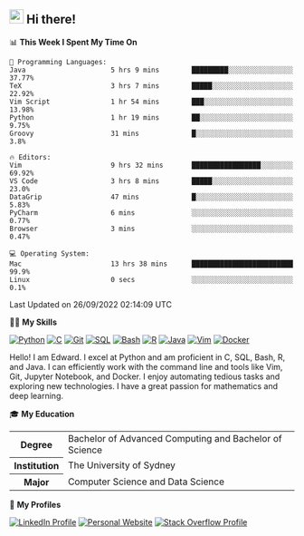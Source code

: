 ## <a href="#"><img src="https://media.giphy.com/media/hvRJCLFzcasrR4ia7z/giphy.gif" width="25px" height="25px"></a> Hi there!

<!--START_SECTION:waka-->
📊 **This Week I Spent My Time On** 

```text
💬 Programming Languages: 
Java                     5 hrs 9 mins        █████████░░░░░░░░░░░░░░░░   37.77% 
TeX                      3 hrs 7 mins        █████░░░░░░░░░░░░░░░░░░░░   22.92% 
Vim Script               1 hr 54 mins        ███░░░░░░░░░░░░░░░░░░░░░░   13.98% 
Python                   1 hr 19 mins        ██░░░░░░░░░░░░░░░░░░░░░░░   9.75% 
Groovy                   31 mins             █░░░░░░░░░░░░░░░░░░░░░░░░   3.8%

🔥 Editors: 
Vim                      9 hrs 32 mins       █████████████████░░░░░░░░   69.92% 
VS Code                  3 hrs 8 mins        █████░░░░░░░░░░░░░░░░░░░░   23.0% 
DataGrip                 47 mins             █░░░░░░░░░░░░░░░░░░░░░░░░   5.83% 
PyCharm                  6 mins              ░░░░░░░░░░░░░░░░░░░░░░░░░   0.77% 
Browser                  3 mins              ░░░░░░░░░░░░░░░░░░░░░░░░░   0.47%

💻 Operating System: 
Mac                      13 hrs 38 mins      █████████████████████████   99.9% 
Linux                    0 secs              ░░░░░░░░░░░░░░░░░░░░░░░░░   0.1%

```


 Last Updated on 26/09/2022 02:14:09 UTC
<!--END_SECTION:waka-->

💪🏻 **My Skills**

[![Python](https://img.shields.io/badge/-Python-yellow?style=flat-square&logo=Python)](#)
[![C     ](https://img.shields.io/badge/-C-blue?style=flat-square&logo=C)](#)
[![Git   ](https://img.shields.io/badge/-Git-grey?style=flat-square&logo=Git)](#)
[![SQL   ](https://img.shields.io/badge/-SQL-grey?style=flat-square&logo=SQLite)](#)
[![Bash  ](https://img.shields.io/badge/-Bash-grey?style=flat-square&logo=GNU-Bash)](#)
[![R     ](https://img.shields.io/badge/-R-grey?style=flat-square&logo=R)](#)
[![Java  ](https://img.shields.io/badge/-Java-grey?style=flat-square&logo=OpenJDK)](#)
[![Vim   ](https://img.shields.io/badge/-Vim-grey?style=flat-square&logo=Vim)](#)
[![Docker](https://img.shields.io/badge/-Docker-grey?style=flat-square&logo=Docker)](#)

Hello! I am Edward. I excel at Python and am proficient in C, SQL, Bash, R, and
Java. I can efficiently work with the command line and tools like Vim, Git,
Jupyter Notebook, and Docker. I enjoy automating tedious tasks and exploring new
technologies. I have a great passion for mathematics and deep learning.

🎓 **My Education**

<table>
<tr>
    <th>Degree</th>
    <td>Bachelor of Advanced Computing and Bachelor of Science</td>
</tr>
<tr>
    <th>Institution</th>
    <td>The University of Sydney</td>
</tr>
<tr>
    <th>Major</th>
    <td>Computer Science and Data Science</td>
</tr>
</table>

🔗 **My Profiles**

[![LinkedIn Profile](https://img.shields.io/badge/-LinkedIn-blue?style=social&logo=LinkedIn)](https://www.linkedin.com/in/ziao-ji)
[![Personal Website](https://img.shields.io/badge/-Personal%20Website-blue?style=social&logo=Bootstrap)](https://jiziao.works)
[![Stack Overflow Profile](https://img.shields.io/badge/-Stack%20Overflow-blue?style=social&logo=StackOverflow)](https://stackoverflow.com/users/11658924/spearandshield)
